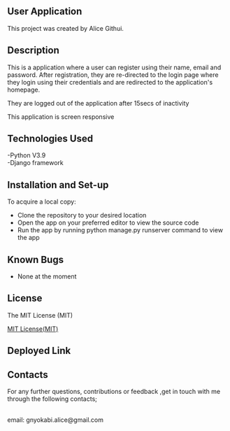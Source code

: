 ## User Application

This project was created by Alice Githui.

## Description
This is a application where a user can register using their name, email and password. After registration, they are re-directed to the login page where they login using their credentials and are redirected to the application's homepage. 

They are logged out of the application after 15secs of inactivity


This application is screen responsive

## Technologies Used

-Python V3.9 
<br>
-Django framework

## Installation and Set-up

To acquire a local copy:

- Clone the repository to your desired location
- Open the app on your preferred editor to view the source code
- Run the app by running python manage.py runserver command to view the app

## Known Bugs
- None at the moment


## License

The MIT License (MIT)

<a href = "https://www.mit.edu/~amini/LICENSE.md">MIT License(MIT)</a>

## Deployed Link

## Contacts

For any further questions, contributions or feedback ,get in touch with me through the following contacts;

<br>
email: gnyokabi.alice@gmail.com

